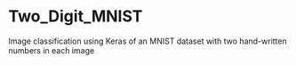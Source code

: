 # Two_Digit_MNIST
Image classification using Keras of an MNIST dataset with two hand-written numbers in each image
